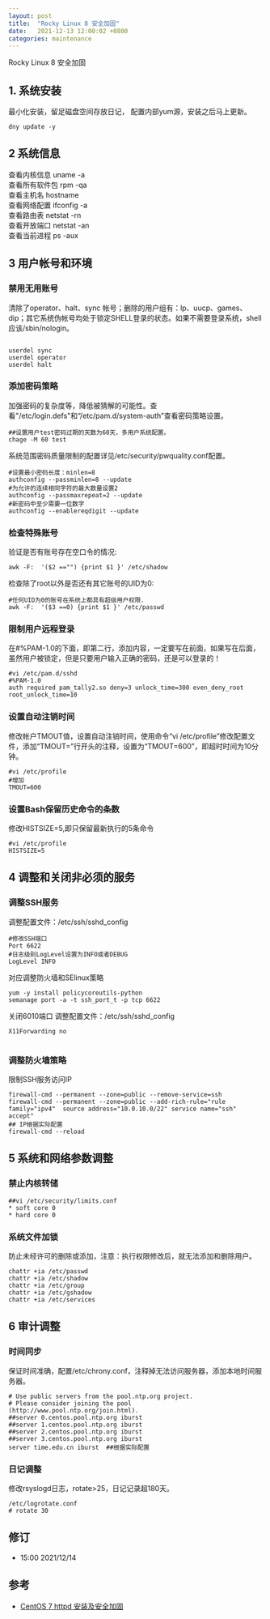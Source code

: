 ```yaml
---
layout: post
title:  "Rocky Linux 8 安全加固"
date:   2021-12-13 12:00:02 +0800
categories: maintenance
---
```



Rocky Linux 8  安全加固  

## 1. 系统安装
最小化安装，留足磁盘空间存放日记， 配置内部yum源，安装之后马上更新。
```
dny update -y
```

## 2 系统信息
查看内核信息	uname -a  
查看所有软件包	rpm -qa  
查看主机名	hostname  
查看网络配置	ifconfig -a  
查看路由表	netstat -rn  
查看开放端口	netstat -an  
查看当前进程	ps -aux  


## 3 用户帐号和环境  
### 禁用无用账号  
清除了operator、halt、sync 帐号；删除的用户组有：lp、uucp、games、dip；其它系统伪帐号均处于锁定SHELL登录的状态。如果不需要登录系统，shell应该/sbin/nologin。
```

userdel sync
userdel operator
userdel halt

```
### 添加密码策略  
加强密码的复杂度等，降低被猜解的可能性。查看"/etc/login.defs"和“/etc/pam.d/system-auth”查看密码策略设置。
```
##设置用户test密码过期的天数为60天，多用户系统配置。
chage -M 60 test

```
系统范围密码质量限制的配置详见/etc/security/pwquality.conf配置。
```
#设置最小密码长度：minlen=8
authconfig --passminlen=8 --update
#为允许的连续相同字符的最大数量设置2
authconfig --passmaxrepeat=2 --update
#新密码中至少需要一位数字
authconfig --enablereqdigit --update
```

### 检查特殊账号
验证是否有账号存在空口令的情况:
```
awk -F:  '($2 =="") {print $1 }' /etc/shadow
```
检查除了root以外是否还有其它账号的UID为0:
```
#任何UID为0的账号在系统上都具有超级用户权限.
awk -F:  '($3 ==0) {print $1 }' /etc/passwd
```

### 限制用户远程登录  
在#%PAM-1.0的下面，即第二行，添加内容，一定要写在前面，如果写在后面，虽然用户被锁定，但是只要用户输入正确的密码，还是可以登录的！
```
#vi /etc/pam.d/sshd
#%PAM-1.0  
auth required pam_tally2.so deny=3 unlock_time=300 even_deny_root root_unlock_time=10
```
### 设置自动注销时间  
修改帐户TMOUT值，设置自动注销时间，使用命令“vi /etc/profile”修改配置文件，添加“TMOUT=”行开头的注释，设置为“TMOUT=600”，即超时时间为10分钟。
```
#vi /etc/profile
#增加
TMOUT=600
```

### 设置Bash保留历史命令的条数  
修改HISTSIZE=5,即只保留最新执行的5条命令
```
#vi /etc/profile
HISTSIZE=5
```

## 4 调整和关闭非必须的服务



### 调整SSH服务
调整配置文件：/etc/ssh/sshd_config
```
#修改SSH端口
Port 6622
#日志级别LogLevel设置为INFO或者DEBUG
LogLevel INFO
```
对应调整防火墙和SElinux策略  
```
yum -y install policycoreutils-python
semanage port -a -t ssh_port_t -p tcp 6622
```

关闭6010端口
调整配置文件：/etc/ssh/sshd_config
```
X11Forwarding no 
 
```


### 调整防火墙策略
限制SSH服务访问IP
```
firewall-cmd --permanent --zone=public --remove-service=ssh
firewall-cmd --permanent --zone=public --add-rich-rule="rule family="ipv4"  source address="10.0.10.0/22" service name="ssh" accept"
## IP根据实际配置
firewall-cmd --reload
```


## 5 系统和网络参数调整
### 禁止内核转储  
```
##vi /etc/security/limits.conf
* soft core 0
* hard core 0

```
### 系统文件加锁  
防止未经许可的删除或添加，注意：执行权限修改后，就无法添加和删除用户。
```
chattr +ia /etc/passwd
chattr +ia /etc/shadow
chattr +ia /etc/group
chattr +ia /etc/gshadow
chattr +ia /etc/services 
```
## 6 审计调整  
### 时间同步  
保证时间准确，配置/etc/chrony.conf，注释掉无法访问服务器，添加本地时间服务器。  
```
# Use public servers from the pool.ntp.org project.
# Please consider joining the pool (http://www.pool.ntp.org/join.html).
##server 0.centos.pool.ntp.org iburst
##server 1.centos.pool.ntp.org iburst
##server 2.centos.pool.ntp.org iburst
##server 3.centos.pool.ntp.org iburst
server time.edu.cn iburst  ##根据实际配置

```

### 日记调整  
修改rsyslogd日志，rotate>25，日记记录超180天。  
```
/etc/logrotate.conf 
# rotate 30
```

## 修订  
- 15:00 2021/12/14
          
## 参考  
- [CentOS 7  httpd 安装及安全加固](https://abanger.github.io/maintenance/centos-7-security-reinforcement/)  

